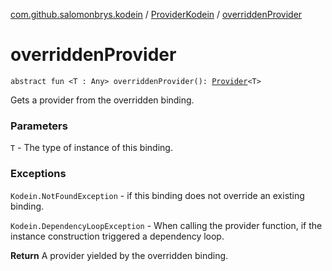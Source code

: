 [com.github.salomonbrys.kodein](../index.md) / [ProviderKodein](index.md) / [overriddenProvider](.)

# overriddenProvider

`abstract fun <T : Any> overriddenProvider(): `[`Provider`](../-provider.md)`<T>`

Gets a provider from the overridden binding.

### Parameters

`T` - The type of instance of this binding.

### Exceptions

`Kodein.NotFoundException` - if this binding does not override an existing binding.

`Kodein.DependencyLoopException` - When calling the provider function, if the instance construction triggered a dependency loop.

**Return**
A provider yielded by the overridden binding.


